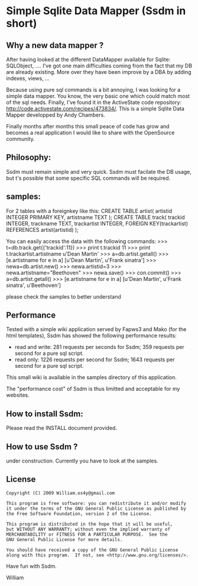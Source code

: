 Simple Sqlite Data Mapper (Ssdm in short)
=========================================

Why a new data mapper ?
----------------------
After having looked at the different DataMapper available for Sqlite: SQLObject, .... I've got one main difficulties coming from the fact that my DB are already existing. More over they have been improve by a DBA by adding indexes, views, ...

Because using pure sql commands is a bit annoying, I was looking for a simple data mapper. You know, the very basic one which could match most of the sql needs. Finally, I've found it in the ActiveState code repository: http://code.activestate.com/recipes/473834/. This is a simple Sqlite Data Mapper developped by Andy Chambers. 

Finally months after months this small peace of code has grow and becomes a real application I would like to share with the OpenSource community.

Philosophy:
-----------
Ssdm must remain simple and very quick. Ssdm must facilate the DB usage, but t's possible that some specific SQL commands will be required.  

samples:
--------
For 2 tables with a foreignkey like this:
    CREATE TABLE artist(
      artistid    INTEGER PRIMARY KEY,
      artistname  TEXT
    );
    CREATE TABLE track(
      trackid     INTEGER,
      trackname   TEXT,
      trackartist INTEGER,
      FOREIGN KEY(trackartist) REFERENCES artist(artistid)
    );


You can easily access the data with the following commands:
    >>> t=db.track.get({'trackid':11})
    >>> print t.trackid
    11
    >>> print t.trackartist.artistname
    u'Dean Martin'
    >>> a=db.artist.getall()
    >>> [e.artistname for e in a]
    [u'Dean Martin', u'Frank sinatra']
    >>> newa=db.artist.new()
    >>> newa.artistid=3
    >>> newa.artistname="Beethoven"
    >>> newa.save()
    >>> con.commit()
    >>> a=db.artist.getall()
    >>> [e.artistname for e in a]
    [u'Dean Martin', u'Frank sinatra', u'Beethoven']

please check the samples to better understand

Performance
-----------
Tested with a simple wiki application served by Fapws3 and Mako (for the html templates), Ssdm has showed the following performance results:

* read and write: 281 requests per seconds for Ssdm; 359 requests per second for a pure sql script. 
* read only: 1226 requests per second for Ssdm; 1643 requests per second for a pure sql script.

This small wiki is available in the samples directory of this application.

The "performance cost" of Ssdm is thus limitted and acceptable for my websites.

How to install Ssdm:
---------------------
Please read the INSTALL document provided. 

How to use Ssdm ?
----------------
under construction.
Currently you have to look at the samples.

License
-------

    Copyright (C) 2009 William.os4y@gmail.com

    This program is free software: you can redistribute it and/or modify
    it under the terms of the GNU General Public License as published by
    the Free Software Foundation, version 2 of the License.

    This program is distributed in the hope that it will be useful,
    but WITHOUT ANY WARRANTY; without even the implied warranty of
    MERCHANTABILITY or FITNESS FOR A PARTICULAR PURPOSE.  See the
    GNU General Public License for more details.

    You should have received a copy of the GNU General Public License
    along with this program.  If not, see <http://www.gnu.org/licenses/>.



Have fun with Ssdm. 

William
